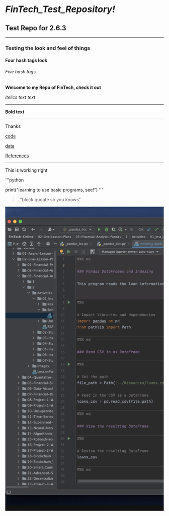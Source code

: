 # *FinTech_Test_Repository!* 
## Test Repo for 2.6.3
---
### Testing the look and feel of things

#### Four hash tags look
###### Five hash tags 

**Welcome to my Repo of FinTech, check it out**

*itelics text text*

---
**Bold text**

---
Thanks 

[code](code)

[data](data)

[References](references)

---
This is working right 

'''python

print("learning to use basic programs, see!")
'''
>.."block quoate so you knows"

![Test_iMages](https://github.com/shangfii/FinTech_Test_Repository/blob/main/Test_iMages/my_image.png) 
